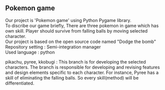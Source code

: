 ## Pokemon game

Our project is 'Pokemon game' using Python Pygame library.<br> 
To discribe our game briefly, There are three pokemon in game which has own skill. Player should survive from falling balls by moving selected character.<br>
Our project is based on the open source code named "Dodge the bomb"<br>
Repository setting : Semi-integration manager<br>
Used language : python<br>

pikachu, pyree, kkobugi : This branch is for developing the selected characters. The branch is responsible for developing and revising features and design elements specific to each character. For instance, Pyree has a skill of eliminating the falling balls. So every skill(method) will be differentiated.

